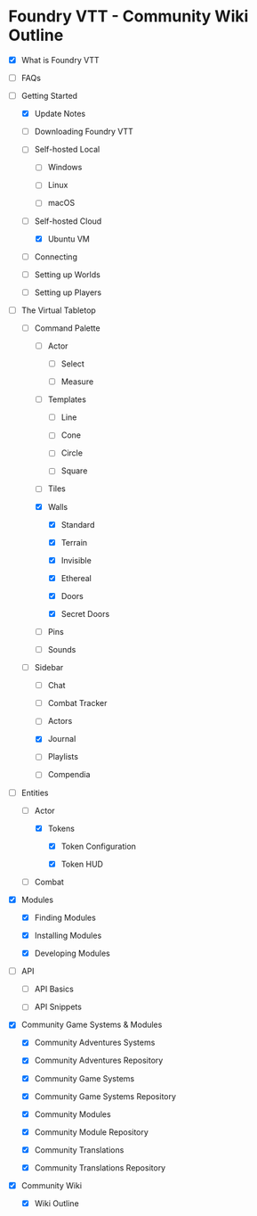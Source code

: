 # Foundry VTT - Community Wiki Outline

- [X] What is Foundry VTT 

- [ ] FAQs 
    
- [ ] Getting Started

    - [X] Update Notes
    
    - [ ] Downloading Foundry VTT 
    
    - [ ] Self-hosted Local    
    
        - [ ] Windows  
        
        - [ ] Linux
        
        - [ ] macOS

    - [ ] Self-hosted Cloud   
    
        - [X] Ubuntu VM

    - [ ] Connecting 
    
    - [ ] Setting up Worlds 
    
    - [ ] Setting up Players 

- [ ] The Virtual Tabletop 

    - [ ] Command Palette 
    
        - [ ] Actor 
        
            - [ ] Select 
            
            - [ ] Measure 

        - [ ] Templates 
        
            - [ ] Line 
            
            - [ ] Cone 
            
            - [ ] Circle 
            
            - [ ] Square 

        - [ ] Tiles 
        
        - [X] Walls 
        
            - [X] Standard 
            
            - [X] Terrain 
            
            - [X] Invisible 
            
            - [X] Ethereal 
            
            - [X] Doors 
            
            - [X] Secret Doors 

        - [ ] Pins 
        
        - [ ] Sounds 

    - [ ] Sidebar 
    
        - [ ] Chat 
        
        - [ ] Combat Tracker 
        
        - [ ] Actors 
        
        - [X] Journal 
        
        - [ ] Playlists 
        
        - [ ] Compendia 

- [ ] Entities 

    - [ ] Actor 
    
        - [X] Tokens
        
            - [X] Token Configuration
            
            - [x] Token HUD
    
    - [ ] Combat
    
 - [X] Modules 
 
    - [X] Finding Modules 
    
    - [X] Installing Modules 
    
    - [X] Developing Modules    

- [ ] API 

    - [ ] API Basics 
    
    - [ ] API Snippets 

- [X] Community Game Systems & Modules

    - [X] Community Adventures Systems
    
    - [X] Community Adventures Repository

    - [X] Community Game Systems
    
    - [X] Community Game Systems Repository
    
    - [X] Community Modules
    
    - [X] Community Module Repository

    - [X] Community Translations
    
    - [X] Community Translations Repository

- [X] Community Wiki

    - [X] Wiki Outline
